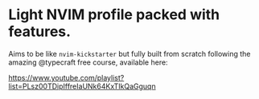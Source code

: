 # Light NVIM profile packed with features.

Aims to be like `nvim-kickstarter` but fully built from scratch following the
amazing @typecraft free course, available here:

https://www.youtube.com/playlist?list=PLsz00TDipIffreIaUNk64KxTIkQaGguqn


